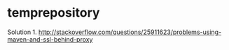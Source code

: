 # temprepository
Solution 1.
http://stackoverflow.com/questions/25911623/problems-using-maven-and-ssl-behind-proxy